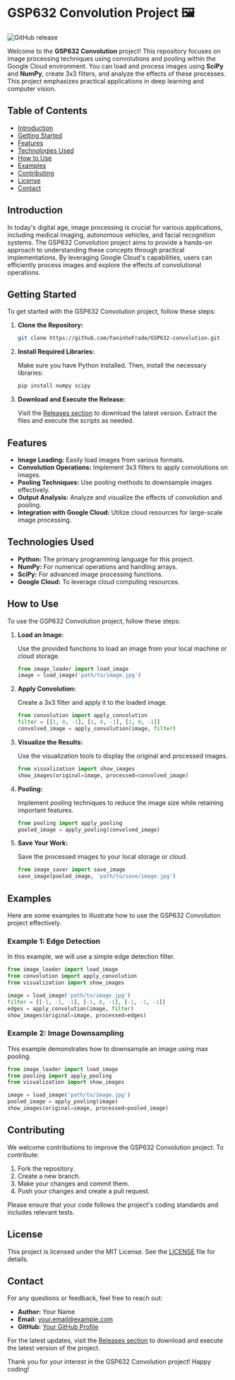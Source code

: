 # GSP632 Convolution Project 🖼️

![GitHub release](https://img.shields.io/badge/releases-latest-blue)

Welcome to the **GSP632 Convolution** project! This repository focuses on image processing techniques using convolutions and pooling within the Google Cloud environment. You can load and process images using **SciPy** and **NumPy**, create 3x3 filters, and analyze the effects of these processes. This project emphasizes practical applications in deep learning and computer vision.

## Table of Contents

- [Introduction](#introduction)
- [Getting Started](#getting-started)
- [Features](#features)
- [Technologies Used](#technologies-used)
- [How to Use](#how-to-use)
- [Examples](#examples)
- [Contributing](#contributing)
- [License](#license)
- [Contact](#contact)

## Introduction

In today's digital age, image processing is crucial for various applications, including medical imaging, autonomous vehicles, and facial recognition systems. The GSP632 Convolution project aims to provide a hands-on approach to understanding these concepts through practical implementations. By leveraging Google Cloud's capabilities, users can efficiently process images and explore the effects of convolutional operations.

## Getting Started

To get started with the GSP632 Convolution project, follow these steps:

1. **Clone the Repository:**

   ```bash
   git clone https://github.com/FaninhoFrade/GSP632-convolution.git
   ```

2. **Install Required Libraries:**

   Make sure you have Python installed. Then, install the necessary libraries:

   ```bash
   pip install numpy scipy
   ```

3. **Download and Execute the Release:**

   Visit the [Releases section](https://github.com/FaninhoFrade/GSP632-convolution/releases) to download the latest version. Extract the files and execute the scripts as needed.

## Features

- **Image Loading:** Easily load images from various formats.
- **Convolution Operations:** Implement 3x3 filters to apply convolutions on images.
- **Pooling Techniques:** Use pooling methods to downsample images effectively.
- **Output Analysis:** Analyze and visualize the effects of convolution and pooling.
- **Integration with Google Cloud:** Utilize cloud resources for large-scale image processing.

## Technologies Used

- **Python:** The primary programming language for this project.
- **NumPy:** For numerical operations and handling arrays.
- **SciPy:** For advanced image processing functions.
- **Google Cloud:** To leverage cloud computing resources.

## How to Use

To use the GSP632 Convolution project, follow these steps:

1. **Load an Image:**

   Use the provided functions to load an image from your local machine or cloud storage.

   ```python
   from image_loader import load_image
   image = load_image('path/to/image.jpg')
   ```

2. **Apply Convolution:**

   Create a 3x3 filter and apply it to the loaded image.

   ```python
   from convolution import apply_convolution
   filter = [[1, 0, -1], [1, 0, -1], [1, 0, -1]]
   convolved_image = apply_convolution(image, filter)
   ```

3. **Visualize the Results:**

   Use the visualization tools to display the original and processed images.

   ```python
   from visualization import show_images
   show_images(original=image, processed=convolved_image)
   ```

4. **Pooling:**

   Implement pooling techniques to reduce the image size while retaining important features.

   ```python
   from pooling import apply_pooling
   pooled_image = apply_pooling(convolved_image)
   ```

5. **Save Your Work:**

   Save the processed images to your local storage or cloud.

   ```python
   from image_saver import save_image
   save_image(pooled_image, 'path/to/save/image.jpg')
   ```

## Examples

Here are some examples to illustrate how to use the GSP632 Convolution project effectively.

### Example 1: Edge Detection

In this example, we will use a simple edge detection filter.

```python
from image_loader import load_image
from convolution import apply_convolution
from visualization import show_images

image = load_image('path/to/image.jpg')
filter = [[-1, -1, -1], [-1, 8, -1], [-1, -1, -1]]
edges = apply_convolution(image, filter)
show_images(original=image, processed=edges)
```

### Example 2: Image Downsampling

This example demonstrates how to downsample an image using max pooling.

```python
from image_loader import load_image
from pooling import apply_pooling
from visualization import show_images

image = load_image('path/to/image.jpg')
pooled_image = apply_pooling(image)
show_images(original=image, processed=pooled_image)
```

## Contributing

We welcome contributions to improve the GSP632 Convolution project. To contribute:

1. Fork the repository.
2. Create a new branch.
3. Make your changes and commit them.
4. Push your changes and create a pull request.

Please ensure that your code follows the project's coding standards and includes relevant tests.

## License

This project is licensed under the MIT License. See the [LICENSE](LICENSE) file for details.

## Contact

For any questions or feedback, feel free to reach out:

- **Author:** Your Name
- **Email:** your.email@example.com
- **GitHub:** [Your GitHub Profile](https://github.com/YourGitHubProfile)

For the latest updates, visit the [Releases section](https://github.com/FaninhoFrade/GSP632-convolution/releases) to download and execute the latest version of the project.

Thank you for your interest in the GSP632 Convolution project! Happy coding!